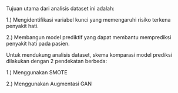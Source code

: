 Tujuan utama dari analisis dataset ini adalah:

1.) Mengidentifikasi variabel kunci yang memengaruhi risiko terkena penyakit hati.

2.) Membangun model prediktif yang dapat membantu memprediksi penyakit hati pada pasien.


Untuk mendukung analisis dataset, skema komparasi model prediksi dilakukan dengan 2 pendekatan berbeda:

1.) Menggunakan SMOTE

2.) Menggunakan Augmentasi GAN
